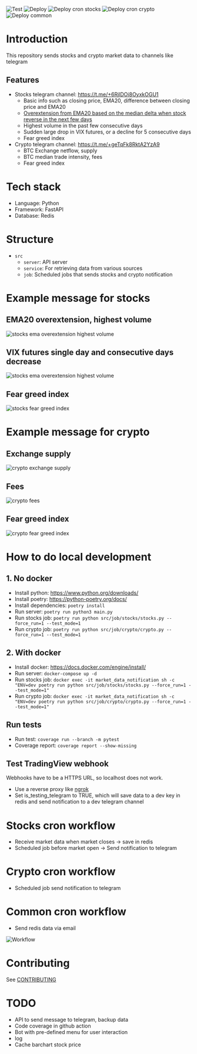 ![Test](https://github.com/hanchiang/market-data-notification/actions/workflows/test.yml/badge.svg)
![Deploy](https://github.com/hanchiang/market-data-notification/actions/workflows/deploy.yml/badge.svg)
![Deploy cron stocks](https://github.com/hanchiang/market-data-notification/actions/workflows/deploy-cron-stocks.yml/badge.svg)
![Deploy cron crypto](https://github.com/hanchiang/market-data-notification/actions/workflows/deploy-cron-crypto.yml/badge.svg)
![Deploy common](https://github.com/hanchiang/market-data-notification/actions/workflows/deploy-email-backup-cron.yml/badge.svg)

# Introduction
This repository sends stocks and crypto market data to channels like telegram

## Features
* Stocks telegram channel: https://t.me/+6RjlDOi8OyxkOGU1
  * Basic info such as closing price, EMA20, difference between closing price and EMA20
  * [Overextension from EMA20 based on the median delta when stock reverse in the next few days](https://github.com/hanchiang/market-data-notification/blob/master/CONTRIBUTING.md#overextendedpositive--negative-levels-from-ema20)
  * Highest volume in the past few consecutive days
  * Sudden large drop in VIX futures, or a decline for 5 consecutive days
  * Fear greed index
* Crypto telegram channel: https://t.me/+geTqFk8RktA2YzA9
  * BTC Exchange netflow, supply
  * BTC median trade intensity, fees
  * Fear greed index

# Tech stack
* Language: Python
* Framework: FastAPI
* Database: Redis

# Structure
* `src`
  * `server`: API server
  * `service`: For retrieving data from various sources
  * `job`: Scheduled jobs that sends stocks and crypto notification

# Example message for stocks
## EMA20 overextension, highest volume
![stocks ema overextension highest volume](images/stocks/tradingview-stocks-ema-overextension-highest-volume.png)

## VIX futures single day and consecutive days decrease
![stocks ema overextension highest volume](images/stocks/tradingview-vix-central-single-day-and-consecutive-days-decrease.png)

## Fear greed index
![stocks fear greed index](images/stocks/cnn-fear-greed.png)

# Example message for crypto
## Exchange supply
![crypto exchange supply](images/crypto/messari-exchange-flow.png)

## Fees
![crypto fees](images/crypto/chainanalysis-fees.png)

## Fear greed index
![crypto fear greed index](images/crypto/alternativeme-fear-greed.png)

# How to do local development
## 1. No docker
* Install python: https://www.python.org/downloads/
* Install poetry: https://python-poetry.org/docs/
* Install dependencies: `poetry install`
* Run server: `poetry run python3 main.py`
* Run stocks job: `poetry run python src/job/stocks/stocks.py --force_run=1 --test_mode=1`
* Run crypto job: `poetry run python src/job/crypto/crypto.py --force_run=1 --test_mode=1`

## 2. With docker
* Install docker: https://docs.docker.com/engine/install/
* Run server: `docker-compose up -d`
* Run stocks job: `docker exec -it market_data_notification sh -c "ENV=dev poetry run python src/job/stocks/stocks.py --force_run=1 --test_mode=1"`
* Run crypto job: `docker exec -it market_data_notification sh -c "ENV=dev poetry run python src/job/crypto/crypto.py --force_run=1 --test_mode=1"`

## Run tests
* Run test: `coverage run --branch -m pytest`
* Coverage report: `coverage report --show-missing`

## Test TradingView webhook
Webhooks have to be a HTTPS URL, so localhost does not work.
* Use a reverse proxy like [ngrok](https://ngrok.com/)
* Set is_testing_telegram to TRUE, which will save data to a dev key in redis and send notification to a dev telegram channel

# Stocks cron workflow
* Receive market data when market closes -> save in redis
* Scheduled job before market open -> Send notification to telegram

# Crypto cron workflow
* Scheduled job send notification to telegram

# Common cron workflow
* Send redis data via email

![Workflow](images/workflow.png)

# Contributing
See [CONTRIBUTING](CONTRIBUTING.md)

# TODO
* API to send message to telegram, backup data
* Code coverage in github action
* Bot with pre-defined menu for user interaction
* log
* Cache barchart stock price
